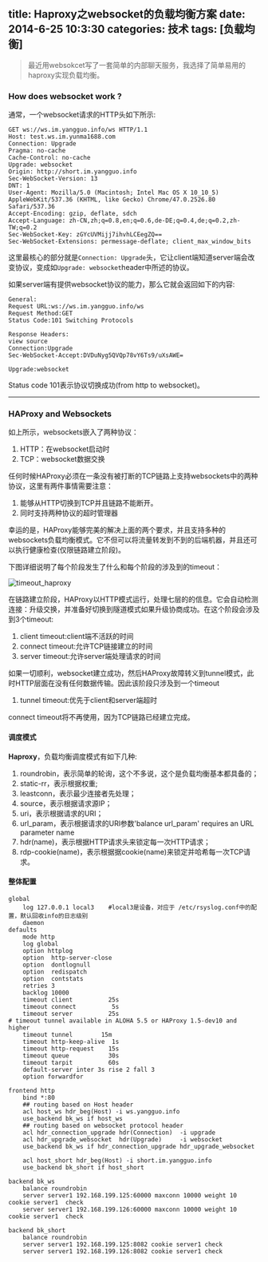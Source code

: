 title: Haproxy之websocket的负载均衡方案
date: 2014-6-25 10:3:30
categories: 技术
tags: [负载均衡]
------

>最近用websokcet写了一套简单的内部聊天服务，我选择了简单易用的haproxy实现负载均衡。

### How does websocket work ?
通常，一个websocket请求的HTTP头如下所示:

```
GET ws://ws.im.yangguo.info/ws HTTP/1.1
Host: test.ws.im.yunma1688.com
Connection: Upgrade
Pragma: no-cache
Cache-Control: no-cache
Upgrade: websocket
Origin: http://short.im.yangguo.info
Sec-WebSocket-Version: 13
DNT: 1
User-Agent: Mozilla/5.0 (Macintosh; Intel Mac OS X 10_10_5) AppleWebKit/537.36 (KHTML, like Gecko) Chrome/47.0.2526.80 Safari/537.36
Accept-Encoding: gzip, deflate, sdch
Accept-Language: zh-CN,zh;q=0.8,en;q=0.6,de-DE;q=0.4,de;q=0.2,zh-TW;q=0.2
Sec-WebSocket-Key: zGYcUVMijj7ihvhLCEegZQ==
Sec-WebSocket-Extensions: permessage-deflate; client_max_window_bits
```
这里最核心的部分就是`Connection: Upgrade`头，它让client端知道server端会改变协议，变成如`Upgrade: websocket`header中所述的协议。

<!--more-->

如果server端有提供websocket协议的能力，那么它就会返回如下的内容:

```
General:
Request URL:ws://ws.im.yangguo.info/ws
Request Method:GET
Status Code:101 Switching Protocols

Response Headers:
view source
Connection:Upgrade
Sec-WebSocket-Accept:DVDuNyg5QVQp78vY6Ts9/uXsAWE=

Upgrade:websocket
```
Status code 101表示协议切换成功(from http to websocket)。

---------

### HAProxy and Websockets
如上所示，websockets嵌入了两种协议：
1. HTTP：在websocket启动时
2. TCP：websocket数据交换

任何时候HAProxy必须在一条没有被打断的TCP链路上支持websockets中的两种协议，这里有两件事情需要注意：
1. 能够从HTTP切换到TCP并且链路不能断开。
2. 同时支持两种协议的超时管理器

幸运的是，HAProxy能够完美的解决上面的两个要求，并且支持多种的websockets负载均衡模式。它不但可以将流量转发到不到的后端机器，并且还可以执行健康检查(仅限链路建立阶段)。


下图详细说明了每个阶段发生了什么和每个阶段的涉及到的timeout：

![timeout_haproxy](/images/timeout_websocket.png)

在链路建立阶段，HAProxy以HTTP模式运行，处理七层的的信息。它会自动检测连接：升级交换，并准备好切换到隧道模式如果升级协商成功。在这个阶段会涉及到3个timeout:

1. client timeout:client端不活跃的时间
2. connect timeout:允许TCP链接建立的时间
3. server timeout:允许server端处理请求的时间

如果一切顺利，websocket建立成功，然后HAProxy故障转义到tunnel模式，此时HTTP层面在没有任何数据传输。因此该阶段只涉及到一个timeout

1. tunnel timeout:优先于client和server端超时

connect timeout将不再使用，因为TCP链路已经建立完成。





#### 调度模式
**Haproxy**，负载均衡调度模式有如下几种:

1. roundrobin，表示简单的轮询，这个不多说，这个是负载均衡基本都具备的；
2. static-rr，表示根据权重;
3. leastconn，表示最少连接者先处理；
4. source，表示根据请求源IP；
5. uri，表示根据请求的URI；
6. url_param，表示根据请求的URl参数'balance url_param' requires an URL parameter name
7. hdr(name)，表示根据HTTP请求头来锁定每一次HTTP请求；
8. rdp-cookie(name)，表示根据据cookie(name)来锁定并哈希每一次TCP请求。


#### 整体配置

```
global
  	log 127.0.0.1 local3    #local3是设备，对应于 /etc/rsyslog.conf中的配置，默认回收info的日志级别
  	daemon
defaults
  	mode http
  	log global
  	option httplog
  	option  http-server-close
	option  dontlognull
  	option  redispatch
  	option  contstats
  	retries 3
  	backlog 10000
  	timeout client          25s
  	timeout connect          5s
  	timeout server          25s
# timeout tunnel available in ALOHA 5.5 or HAProxy 1.5-dev10 and higher
  	timeout tunnel        15m
  	timeout http-keep-alive  1s
  	timeout http-request    15s
  	timeout queue           30s
  	timeout tarpit          60s
  	default-server inter 3s rise 2 fall 3
  	option forwardfor

frontend http
    bind *:80
	## routing based on Host header
 	acl host_ws hdr_beg(Host) -i ws.yangguo.info
  	use_backend bk_ws if host_ws
	## routing based on websocket protocol header
  	acl hdr_connection_upgrade hdr(Connection)  -i upgrade
  	acl hdr_upgrade_websocket  hdr(Upgrade)     -i websocket
  	use_backend bk_ws if hdr_connection_upgrade hdr_upgrade_websocket

	acl host_short hdr_beg(Host) -i short.im.yangguo.info
	use_backend bk_short if host_short

backend bk_ws
    balance roundrobin
    server server1 192.168.199.125:60000 maxconn 10000 weight 10 cookie server1  check
	server server1 192.168.199.126:60000 maxconn 10000 weight 10 cookie server1  check

backend bk_short
    balance roundrobin
    server server1 192.168.199.125:8082 cookie server1 check
    server server1 192.168.199.126:8082 cookie server1 check
```
